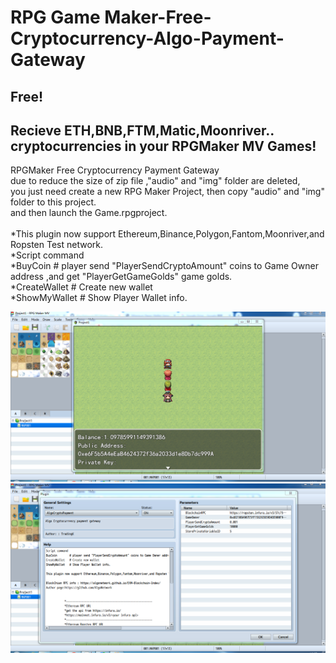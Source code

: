 # RPG Game Maker-Free-Cryptocurrency-Algo-Payment-Gateway<br>
## Free!
## Recieve ETH,BNB,FTM,Matic,Moonriver.. cryptocurrencies in your RPGMaker MV Games!

RPGMaker Free Cryptocurrency Payment Gateway<br>
due to reduce the size of zip file ,"audio" and "img" folder are deleted,<br>
you just need create a new RPG Maker Project, then copy "audio" and "img" folder to this project. <br>
and then launch the Game.rpgproject. <br>
 <br>
 *This plugin now support Ethereum,Binance,Polygon,Fantom,Moonriver,and Ropsten Test network. <br>
 *Script command <br>
 *BuyCoin        # player send "PlayerSendCryptoAmount" coins to Game Owner address ,and get "PlayerGetGameGolds" game golds. <br>
 *CreateWallet   # Create new wallet <br>
 *ShowMyWallet   # Show Player Wallet info. <br>
 

 
 
<img src="https://github.com/AlgoNetwork/RPGMaker-Free-Cryptocurrency-Algo-Payment-Gateway/blob/main/algoPayment.png" alt="algoPayment">
 <br>
<img src="https://github.com/AlgoNetwork/RPGMaker-Free-Cryptocurrency-Algo-Payment-Gateway/blob/main/plugin.png" alt="RPGmaker">
